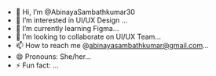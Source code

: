 - 👋 Hi, I’m @AbinayaSambathkumar30
- 👀 I’m interested in UI/UX Design ...
- 🌱 I’m currently learning Figma...
- 💞️ I’m looking to collaborate on  UI/UX Team...
- 📫 How to reach me @abinayasambathkumar@gmail.com...
- 😄 Pronouns: She/her...
- ⚡ Fun fact: ...

<!---
AbinayaSambathkumar30/AbinayaSambathkumar30 is a ✨ special ✨ repository because its `README.md` (this file) appears on your GitHub profile.
You can click the Preview link to take a look at your changes.
--->
